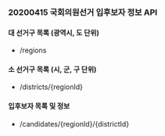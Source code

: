 ### 20200415 국회의원선거 입후보자 정보 API

#### 대 선거구 목록 (광역시, 도 단위)
- /regions

#### 소 선거구 목록 (시, 군, 구 단위)
- /districts/{regionId}

#### 입후보자 목록 및 정보
- /candidates/{regionId}/{districtId}